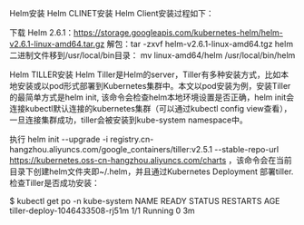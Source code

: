 Helm安装
Helm CLINET安装
Helm Client安装过程如下：

下载 Helm 2.6.1：https://storage.googleapis.com/kubernetes-helm/helm-v2.6.1-linux-amd64.tar.gz
解包：tar -zxvf helm-v2.6.1-linux-amd64.tgz
helm二进制文件移到/usr/local/bin目录：
mv linux-amd64/helm /usr/local/bin/helm

Helm TILLER安装
Helm Tiller是Helm的server，Tiller有多种安装方式，比如本地安装或以pod形式部署到Kubernetes集群中。本文以pod安装为例，安装Tiller的最简单方式是helm init, 该命令会检查helm本地环境设置是否正确，helm init会连接kubectl默认连接的kubernetes集群（可以通过kubectl config view查看），一旦连接集群成功，tiller会被安装到kube-system namespace中。

执行
helm init --upgrade -i registry.cn-hangzhou.aliyuncs.com/google_containers/tiller:v2.5.1 --stable-repo-url https://kubernetes.oss-cn-hangzhou.aliyuncs.com/charts
，该命令会在当前目录下创建helm文件夹即~/.helm，并且通过Kubernetes Deployment 部署tiller. 检查Tiller是否成功安装：

$ kubectl get po -n kube-system
NAME                             READY   STATUS   RESTARTS   AGE
tiller-deploy-1046433508-rj51m   1/1     Running  0          3m




